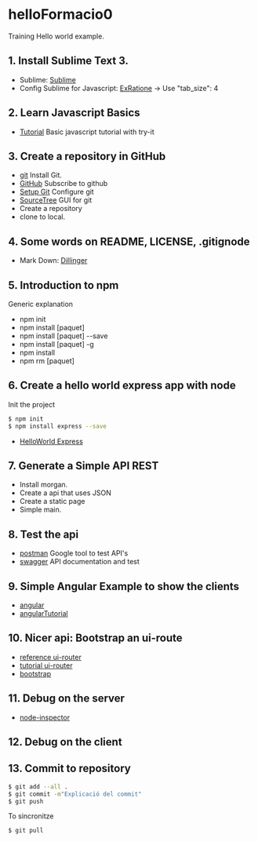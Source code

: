 # helloFormacio0
Training Hello world example.


## 1. Install Sublime Text 3.

* Sublime: [Sublime]
* Config Sublime for Javascript: [ExRatione] -> Use "tab_size": 4

## 2. Learn Javascript Basics

* [Tutorial] Basic javascript tutorial with try-it

## 3. Create a repository in GitHub

* [git] Install Git.
* [GitHub] Subscribe to github
* [Setup Git] Configure git
* [SourceTree] GUI for git
* Create a repository
* clone to local.


## 4. Some words on README, LICENSE, .gitignode

* Mark Down: [Dillinger]

## 5. Introduction to npm

Generic explanation
* npm init
* npm install [paquet]
* npm install [paquet] --save
* npm install [paquet] -g
* npm install
* npm rm [paquet]

## 6. Create a hello world express app with node

Init the project
```sh
$ npm init
$ npm install express --save
```

* [HelloWorld Express]

## 7. Generate a Simple API REST
* Install morgan.
* Create a api that uses JSON
* Create a static page
* Simple main.

## 8. Test the api

* [postman] Google tool to test API's
* [swagger] API documentation and test

## 9. Simple Angular Example to show the clients

* [angular]
* [angularTutorial]

## 10. Nicer api: Bootstrap an ui-route

* [reference ui-router]
* [tutorial ui-router]
* [bootstrap]

## 11. Debug on the server

* [node-inspector]

## 12. Debug on the client

## 13. Commit to repository
```sh
$ git add --all .
$ git commit -m"Explicació del commit"
$ git push
```

To sincronitze
```sh
$ git pull
```


[Tutorial]:http://www.w3schools.com/js/js_syntax.asp
[Dillinger]:http://dillinger.io/
[Sublime]:http://www.sublimetext.com/
[ExRatione]:https://www.exratione.com/2014/01/setting-up-sublime-text-3-for-javascript-development/
[git]:http://git-scm.com/
[GitHub]:https://github.com/
[Setup Git]:https://help.github.com/articles/set-up-git/
[SourceTree]:http://www.sourcetreeapp.com/
[HelloWorld Express]:http://expressjs.com/starter/hello-world.html
[node-inspector]:https://github.com/node-inspector/node-inspector
[postman]:https://chrome.google.com/webstore/detail/postman-rest-client/fdmmgilgnpjigdojojpjoooidkmcomcm
[swagger]:http://swagger.io
[reference ui-router]:https://github.com/angular-ui/ui-router/wiki/Quick-Reference
[tutorial ui-router]:https://scotch.io/tutorials/angular-routing-using-ui-router
[bootstrap]: http://getbootstrap.com/
[angular]:https://angularjs.org/
[angularTutorial]:http://www.w3schools.com/angular/
